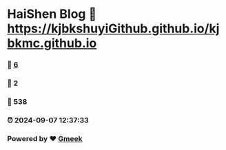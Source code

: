 # HaiShen Blog :link: https://kjbkshuyiGithub.github.io/kjbkmc.github.io 
### :page_facing_up: [6](https://kjbkshuyiGithub.github.io/kjbkmc.github.io/tag.html) 
### :speech_balloon: 2 
### :hibiscus: 538 
### :alarm_clock: 2024-09-07 12:37:33 
### Powered by :heart: [Gmeek](https://github.com/Meekdai/Gmeek)
